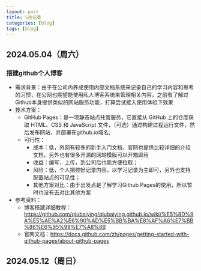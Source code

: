 ```yaml
---
layout: post
title: 5月记录
categories: [blog]
tags: [blog]
---
```


## 2024.05.04（周六）
### 搭建github个人博客
- 需求背景：由于在公司内养成使用内部文档系统来记录自己的学习内容和思考的习惯，在公网也期望能使用私人博客系统来管理相关内容，之前有了解过Github本身提供类似的网站服务功能，打算尝试接入使用体验下效果
- 技术方案：
    - GitHub Pages：是一项静态站点托管服务，它直接从 GitHub 上的仓库获取 HTML、CSS 和 JavaScript 文件，（可选）通过构建过程运行文件，然后发布网站，并部署在github.io域名;
    - 可行性：
        - 成本：低，外网有较多的新手入门文档，官网也提供比较详细的介绍文档，另外也有很多开源的网站模版可以开箱即用
        - 收益：编写，上传，到公司后也能方便拉取；
        - 风险：低，个人把控好记录内容，以学习记录为主即可，另外也支持配置站点的可见性；
        - 其他方案对比：由于出发点是了解学习Github Pages的使用，所以暂时也没有去对比其他方案
- 参考资料：
    - 博客搭建详细教程：https://github.com/qiubaiying/qiubaiying.github.io/wiki/%E5%8D%9A%E5%AE%A2%E6%90%AD%E5%BB%BA%E8%AF%A6%E7%BB%86%E6%95%99%E7%A8%8B
    - 官网文档：https://docs.github.com/zh/pages/getting-started-with-github-pages/about-github-pages

## 2024.05.12（周日）

